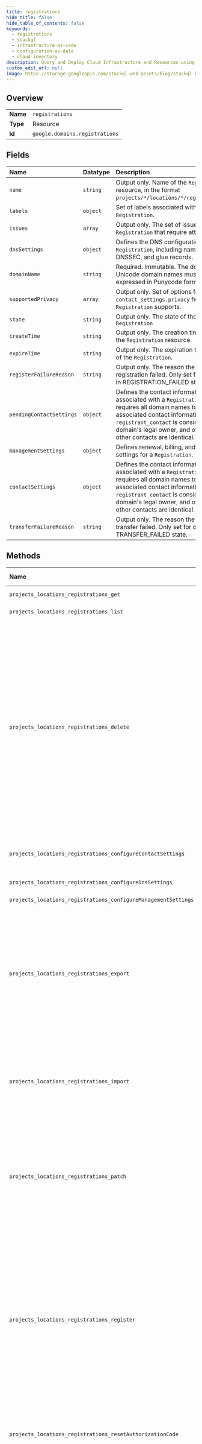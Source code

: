 ```yaml
---
title: registrations
hide_title: false
hide_table_of_contents: false
keywords:
  - registrations
  - stackql
  - infrastructure-as-code
  - configuration-as-data
  - cloud inventory
description: Query and Deploy Cloud Infrastructure and Resources using SQL
custom_edit_url: null
image: https://storage.googleapis.com/stackql-web-assets/blog/stackql-blog-post-featured-image.png
---
```

  
    

## Overview
<table><tbody>
<tr><td><b>Name</b></td><td><code>registrations</code></td></tr>
<tr><td><b>Type</b></td><td>Resource</td></tr>
<tr><td><b>Id</b></td><td><code>google.domains.registrations</code></td></tr>
</tbody></table>

## Fields
| Name | Datatype | Description |
|:-----|:---------|:------------|
| `name` | `string` | Output only. Name of the `Registration` resource, in the format `projects/*/locations/*/registrations/`. |
| `labels` | `object` | Set of labels associated with the `Registration`. |
| `issues` | `array` | Output only. The set of issues with the `Registration` that require attention. |
| `dnsSettings` | `object` | Defines the DNS configuration of a `Registration`, including name servers, DNSSEC, and glue records. |
| `domainName` | `string` | Required. Immutable. The domain name. Unicode domain names must be expressed in Punycode format. |
| `supportedPrivacy` | `array` | Output only. Set of options for the `contact_settings.privacy` field that this `Registration` supports. |
| `state` | `string` | Output only. The state of the `Registration` |
| `createTime` | `string` | Output only. The creation timestamp of the `Registration` resource. |
| `expireTime` | `string` | Output only. The expiration timestamp of the `Registration`. |
| `registerFailureReason` | `string` | Output only. The reason the domain registration failed. Only set for domains in REGISTRATION_FAILED state. |
| `pendingContactSettings` | `object` | Defines the contact information associated with a `Registration`. [ICANN](https://icann.org/) requires all domain names to have associated contact information. The `registrant_contact` is considered the domain's legal owner, and often the other contacts are identical. |
| `managementSettings` | `object` | Defines renewal, billing, and transfer settings for a `Registration`. |
| `contactSettings` | `object` | Defines the contact information associated with a `Registration`. [ICANN](https://icann.org/) requires all domain names to have associated contact information. The `registrant_contact` is considered the domain's legal owner, and often the other contacts are identical. |
| `transferFailureReason` | `string` | Output only. The reason the domain transfer failed. Only set for domains in TRANSFER_FAILED state. |
## Methods
| Name | Accessible by | Required Params | Description |
|:-----|:--------------|:----------------|:------------|
| `projects_locations_registrations_get` | `SELECT` | `name` | Gets the details of a `Registration` resource. |
| `projects_locations_registrations_list` | `SELECT` | `parent` | Lists the `Registration` resources in a project. |
| `projects_locations_registrations_delete` | `DELETE` | `name` | Deletes a `Registration` resource. This method works on any `Registration` resource using [Subscription or Commitment billing](https://cloud.google.com/domains/pricing#billing-models), provided that the resource was created at least 1 day in the past. For `Registration` resources using [Monthly billing](https://cloud.google.com/domains/pricing#billing-models), this method works if: * `state` is `EXPORTED` with `expire_time` in the past * `state` is `REGISTRATION_FAILED` * `state` is `TRANSFER_FAILED` When an active registration is successfully deleted, you can continue to use the domain in [Google Domains](https://domains.google/) until it expires. The calling user becomes the domain's sole owner in Google Domains, and permissions for the domain are subsequently managed there. The domain does not renew automatically unless the new owner sets up billing in Google Domains. |
| `projects_locations_registrations_configureContactSettings` | `EXEC` | `registration` | Updates a `Registration`'s contact settings. Some changes require confirmation by the domain's registrant contact . |
| `projects_locations_registrations_configureDnsSettings` | `EXEC` | `registration` | Updates a `Registration`'s DNS settings. |
| `projects_locations_registrations_configureManagementSettings` | `EXEC` | `registration` | Updates a `Registration`'s management settings. |
| `projects_locations_registrations_export` | `EXEC` | `name` | Exports a `Registration` resource, such that it is no longer managed by Cloud Domains. When an active domain is successfully exported, you can continue to use the domain in [Google Domains](https://domains.google/) until it expires. The calling user becomes the domain's sole owner in Google Domains, and permissions for the domain are subsequently managed there. The domain does not renew automatically unless the new owner sets up billing in Google Domains. |
| `projects_locations_registrations_import` | `EXEC` | `parent` | Imports a domain name from [Google Domains](https://domains.google/) for use in Cloud Domains. To transfer a domain from another registrar, use the `TransferDomain` method instead. Since individual users can own domains in Google Domains, the calling user must have ownership permission on the domain. |
| `projects_locations_registrations_patch` | `EXEC` | `name` | Updates select fields of a `Registration` resource, notably `labels`. To update other fields, use the appropriate custom update method: * To update management settings, see `ConfigureManagementSettings` * To update DNS configuration, see `ConfigureDnsSettings` * To update contact information, see `ConfigureContactSettings` |
| `projects_locations_registrations_register` | `EXEC` | `parent` | Registers a new domain name and creates a corresponding `Registration` resource. Call `RetrieveRegisterParameters` first to check availability of the domain name and determine parameters like price that are needed to build a call to this method. A successful call creates a `Registration` resource in state `REGISTRATION_PENDING`, which resolves to `ACTIVE` within 1-2 minutes, indicating that the domain was successfully registered. If the resource ends up in state `REGISTRATION_FAILED`, it indicates that the domain was not registered successfully, and you can safely delete the resource and retry registration. |
| `projects_locations_registrations_resetAuthorizationCode` | `EXEC` | `registration` | Resets the authorization code of the `Registration` to a new random string. You can call this method only after 60 days have elapsed since the initial domain registration. |
| `projects_locations_registrations_searchDomains` | `EXEC` | `location` | Searches for available domain names similar to the provided query. Availability results from this method are approximate; call `RetrieveRegisterParameters` on a domain before registering to confirm availability. |
| `projects_locations_registrations_transfer` | `EXEC` | `parent` | Transfers a domain name from another registrar to Cloud Domains. For domains already managed by [Google Domains](https://domains.google/), use `ImportDomain` instead. Before calling this method, go to the domain's current registrar to unlock the domain for transfer and retrieve the domain's transfer authorization code. Then call `RetrieveTransferParameters` to confirm that the domain is unlocked and to get values needed to build a call to this method. A successful call creates a `Registration` resource in state `TRANSFER_PENDING`. It can take several days to complete the transfer process. The registrant can often speed up this process by approving the transfer through the current registrar, either by clicking a link in an email from the registrar or by visiting the registrar's website. A few minutes after transfer approval, the resource transitions to state `ACTIVE`, indicating that the transfer was successful. If the transfer is rejected or the request expires without being approved, the resource can end up in state `TRANSFER_FAILED`. If transfer fails, you can safely delete the resource and retry the transfer. |
